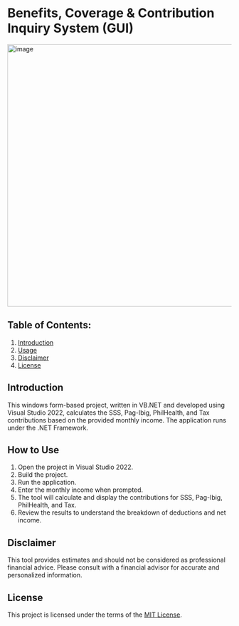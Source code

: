# Benefits, Coverage & Contribution Inquiry System (GUI)

<img width="588" alt="image" src="https://github.com/CJ-rogue/Benefits-Coverage-Contribution-Inquiry-System-WF/assets/137157404/c3224ec8-d847-4f84-b116-6b892496b7d7">

## Table of Contents:
1. [Introduction](#introduction)
2. [Usage](#how-to-use)
3. [Disclaimer](#disclaimer)
4. [License](#license)

## Introduction
This windows form-based project, written in VB.NET and developed using Visual Studio 2022, calculates the SSS, Pag-Ibig, PhilHealth, and Tax contributions based on the provided monthly income. The application runs under the .NET Framework.

## How to Use
1. Open the project in Visual Studio 2022.
2. Build the project.
2. Run the application.
3. Enter the monthly income when prompted.
4. The tool will calculate and display the contributions for SSS, Pag-Ibig, PhilHealth, and Tax.
5. Review the results to understand the breakdown of deductions and net income.
   
## Disclaimer
This tool provides estimates and should not be considered as professional financial advice. Please consult with a financial advisor for accurate and personalized information.

## License
This project is licensed under the terms of the [MIT License](LICENSE).
